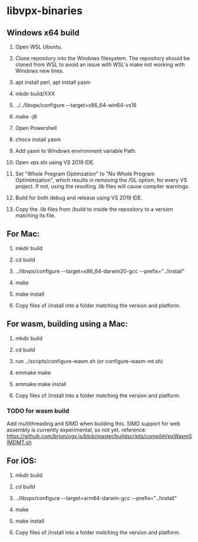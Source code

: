 # libvpx-binaries

## Windows x64 build

1. Open WSL Ubuntu.

2. Clone repository into the Windows filesystem. The repository should be cloned from WSL to avoid an issue with WSL's make not working with Windows new lines.

3. apt install perl, apt install yasm

4. mkdir build/XXX

5. ../../libvpx/configure --target=x86_64-win64-vs16

6. make -j8

7. Open Powershell

8. choco install yasm

9. Add yasm to Windows environment variable Path.

10. Open vpx.sln using VS 2019 IDE.

11. Set "Whole Program Optimzation" to "No Whole Program Optimimzation", which results in removing the /GL option, for every VS project. If not, using the resulting .lib files will cause compiler warnings.

12. Build for both debug and release using VS 2019 IDE.

13. Copy the .lib files from /build to inside the repository to a version matching its file.

## For Mac:

1. mkdir build

2. cd build

3. ../libvpx/configure --target=x86_64-darwin20-gcc --prefix="../install"

4. make

5. make install

6. Copy files of /install into a folder matching the version and platform.

## For wasm, building using a Mac:

1. mkdir build

2. cd build

3. run ../scripts/configure-wasm.sh (or configure-wasm-mt.sh)

4. emmake make

5. emmake make install

6. Copy files of /install into a folder matching the version and platform.

### TODO for wasm build

Add multithreading and SIMD when building this. SIMD support for web assembly is currently experimental, so not yet. reference: https://github.com/brion/ogv.js/blob/master/buildscripts/compileVpxWasmSIMDMT.sh

## For iOS:

1. mkdir build

2. cd build

3. ../libvpx/configure --target=arm64-darwin-gcc --prefix="../install"

4. make

5. make install

6. Copy files of /install into a folder matching the version and platform.
